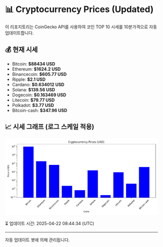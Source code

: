 
# 📊 Cryptocurrency Prices (Updated)

이 리포지토리는 CoinGecko API를 사용하여 코인 TOP 10 시세를 10분가격으로 자동 업데이트합니다.

## 💰 현재 시세
- Bitcoin: **$88434 USD**
- Ethereum: **$1624.2 USD**
- Binancecoin: **$605.77 USD**
- Ripple: **$2.1 USD**
- Cardano: **$0.634012 USD**
- Solana: **$139.56 USD**
- Dogecoin: **$0.163469 USD**
- Litecoin: **$79.77 USD**
- Polkadot: **$3.77 USD**
- Bitcoin-cash: **$347.96 USD**

## 📈 시세 그래프 (로그 스케일 적용)
![Crypto Prices](crypto_prices.png)

⏳ 업데이트 시간: 2025-04-22 08:44:34 (UTC)

---
자동 업데이트 봇에 의해 관리됩니다.
